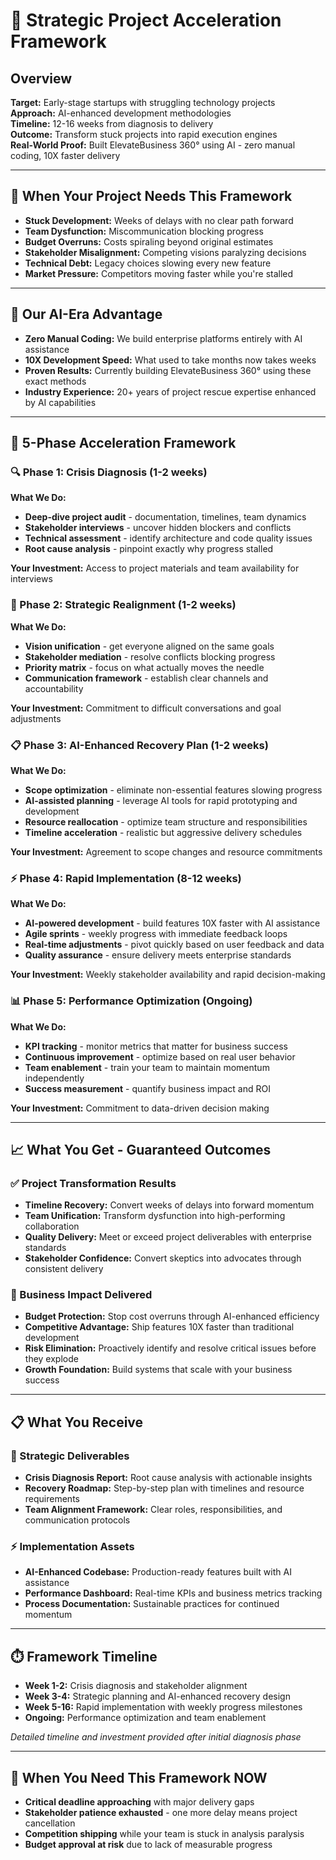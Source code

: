 # 🚀 Strategic Project Acceleration Framework

## Overview
**Target:** Early-stage startups with struggling technology projects  
**Approach:** AI-enhanced development methodologies  
**Timeline:** 12-16 weeks from diagnosis to delivery  
**Outcome:** Transform stuck projects into rapid execution engines  
**Real-World Proof:** Built ElevateBusiness 360° using AI - zero manual coding, 10X faster delivery

---

## 🎯 When Your Project Needs This Framework
- **Stuck Development:** Weeks of delays with no clear path forward
- **Team Dysfunction:** Miscommunication blocking progress  
- **Budget Overruns:** Costs spiraling beyond original estimates
- **Stakeholder Misalignment:** Competing visions paralyzing decisions
- **Technical Debt:** Legacy choices slowing every new feature
- **Market Pressure:** Competitors moving faster while you're stalled

---

## 🧠 Our AI-Era Advantage
- **Zero Manual Coding:** We build enterprise platforms entirely with AI assistance
- **10X Development Speed:** What used to take months now takes weeks
- **Proven Results:** Currently building ElevateBusiness 360° using these exact methods
- **Industry Experience:** 20+ years of project rescue expertise enhanced by AI capabilities

---

## 🔧 5-Phase Acceleration Framework

### 🔍 Phase 1: Crisis Diagnosis (1-2 weeks)
**What We Do:**
- **Deep-dive project audit** - documentation, timelines, team dynamics
- **Stakeholder interviews** - uncover hidden blockers and conflicts  
- **Technical assessment** - identify architecture and code quality issues
- **Root cause analysis** - pinpoint exactly why progress stalled

**Your Investment:** Access to project materials and team availability for interviews

### 🎯 Phase 2: Strategic Realignment (1-2 weeks)  
**What We Do:**
- **Vision unification** - get everyone aligned on the same goals
- **Stakeholder mediation** - resolve conflicts blocking progress
- **Priority matrix** - focus on what actually moves the needle
- **Communication framework** - establish clear channels and accountability

**Your Investment:** Commitment to difficult conversations and goal adjustments

### 📋 Phase 3: AI-Enhanced Recovery Plan (1-2 weeks)
**What We Do:**
- **Scope optimization** - eliminate non-essential features slowing progress
- **AI-assisted planning** - leverage AI tools for rapid prototyping and development
- **Resource reallocation** - optimize team structure and responsibilities  
- **Timeline acceleration** - realistic but aggressive delivery schedules

**Your Investment:** Agreement to scope changes and resource commitments

### ⚡ Phase 4: Rapid Implementation (8-12 weeks)
**What We Do:**
- **AI-powered development** - build features 10X faster with AI assistance
- **Agile sprints** - weekly progress with immediate feedback loops
- **Real-time adjustments** - pivot quickly based on user feedback and data
- **Quality assurance** - ensure delivery meets enterprise standards

**Your Investment:** Weekly stakeholder availability and rapid decision-making

### 📊 Phase 5: Performance Optimization (Ongoing)
**What We Do:**
- **KPI tracking** - monitor metrics that matter for business success
- **Continuous improvement** - optimize based on real user behavior
- **Team enablement** - train your team to maintain momentum independently
- **Success measurement** - quantify business impact and ROI

**Your Investment:** Commitment to data-driven decision making

---

## 📈 What You Get - Guaranteed Outcomes

### ✅ Project Transformation Results  
- **Timeline Recovery:** Convert weeks of delays into forward momentum
- **Team Unification:** Transform dysfunction into high-performing collaboration  
- **Quality Delivery:** Meet or exceed project deliverables with enterprise standards
- **Stakeholder Confidence:** Convert skeptics into advocates through consistent delivery

### 💼 Business Impact Delivered
- **Budget Protection:** Stop cost overruns through AI-enhanced efficiency  
- **Competitive Advantage:** Ship features 10X faster than traditional development
- **Risk Elimination:** Proactively identify and resolve critical issues before they explode
- **Growth Foundation:** Build systems that scale with your business success

---

## 📋 What You Receive

### 🎯 Strategic Deliverables
- **Crisis Diagnosis Report:** Root cause analysis with actionable insights  
- **Recovery Roadmap:** Step-by-step plan with timelines and resource requirements
- **Team Alignment Framework:** Clear roles, responsibilities, and communication protocols

### ⚡ Implementation Assets  
- **AI-Enhanced Codebase:** Production-ready features built with AI assistance
- **Performance Dashboard:** Real-time KPIs and business metrics tracking
- **Process Documentation:** Sustainable practices for continued momentum

---

## ⏱️ Framework Timeline
- **Week 1-2:** Crisis diagnosis and stakeholder alignment
- **Week 3-4:** Strategic planning and AI-enhanced recovery design  
- **Week 5-16:** Rapid implementation with weekly progress milestones
- **Ongoing:** Performance optimization and team enablement

*Detailed timeline and investment provided after initial diagnosis phase*

---

## 🚨 When You Need This Framework NOW
- **Critical deadline approaching** with major delivery gaps
- **Stakeholder patience exhausted** - one more delay means project cancellation  
- **Competition shipping** while your team is stuck in analysis paralysis
- **Budget approval at risk** due to lack of measurable progress